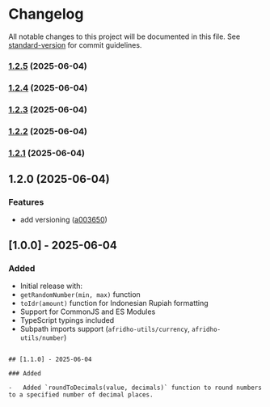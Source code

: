 # Changelog

All notable changes to this project will be documented in this file. See [standard-version](https://github.com/conventional-changelog/standard-version) for commit guidelines.

### [1.2.5](https://github.com/afridho/afridho-utils/compare/v1.2.4...v1.2.5) (2025-06-04)

### [1.2.4](https://github.com/afridho/afridho-utils/compare/v1.2.3...v1.2.4) (2025-06-04)

### [1.2.3](https://github.com/afridho/afridho-utils/compare/v1.2.2...v1.2.3) (2025-06-04)

### [1.2.2](https://github.com/afridho/afridho-utils/compare/v1.2.1...v1.2.2) (2025-06-04)

### [1.2.1](https://github.com/afridho/afridho-utils/compare/v1.2.0...v1.2.1) (2025-06-04)

## 1.2.0 (2025-06-04)


### Features

* add versioning ([a003650](https://github.com/afridho/afridho-utils/commit/a003650c3f0f8840db41e67094300a07bf8e474c))

## [1.0.0] - 2025-06-04

### Added

-   Initial release with:
-   `getRandomNumber(min, max)` function
-   `toIdr(amount)` function for Indonesian Rupiah formatting
-   Support for CommonJS and ES Modules
-   TypeScript typings included
-   Subpath imports support (`afridho-utils/currency`, `afridho-utils/number`)
```

## [1.1.0] - 2025-06-04

### Added

-   Added `roundToDecimals(value, decimals)` function to round numbers to a specified number of decimal places.
